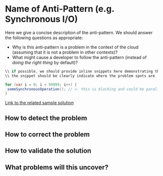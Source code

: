 # Name of Anti-Pattern (e.g. Synchronous I/O)

Here we give a concise description of the anti-pattern. We should answer the following questions as appropriate:
- Why is this anti-pattern is a problem in the context of the cloud (assuming that it is not a problem in other contexts)?
- What might cause a developer to follow the anti-pattern (instead of _doing the right thing_ by default)?

``` C#
\\ if possible, we should provide inline snippets here demonstrating the anti-pattern
\\ the snippet should be clearly indicate where the problem spots are

for (var i = 0; i < 99999; i++) {
 someSynchronousOperation(); // <- this is blocking and could be parallelized!
}
```

[Link to the related sample solution][sampleUrl]

## How to detect the problem

## How to correct the problem

## How to validate the solution

## What problems will this uncover?


[sampleUrl]: http://github.com/mspnp/performance-optimization/xyz
